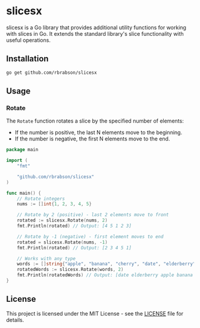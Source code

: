 # slicesx

slicesx is a Go library that provides additional utility functions for working with slices in Go. It extends the standard library's slice functionality with useful operations.

## Installation

```bash
go get github.com/rbrabson/slicesx
```

## Usage

### Rotate

The `Rotate` function rotates a slice by the specified number of elements:

- If the number is positive, the last N elements move to the beginning.
- If the number is negative, the first N elements move to the end.

```go
package main

import (
	"fmt"

	"github.com/rbrabson/slicesx"
)

func main() {
	// Rotate integers
	nums := []int{1, 2, 3, 4, 5}

	// Rotate by 2 (positive) - last 2 elements move to front
	rotated := slicesx.Rotate(nums, 2)
	fmt.Println(rotated) // Output: [4 5 1 2 3]

	// Rotate by -1 (negative) - first element moves to end
	rotated = slicesx.Rotate(nums, -1)
	fmt.Println(rotated) // Output: [2 3 4 5 1]

	// Works with any type
	words := []string{"apple", "banana", "cherry", "date", "elderberry"}
	rotatedWords := slicesx.Rotate(words, 2)
	fmt.Println(rotatedWords) // Output: [date elderberry apple banana cherry]
}
```

## License

This project is licensed under the MIT License - see the [LICENSE](LICENSE) file for details.
